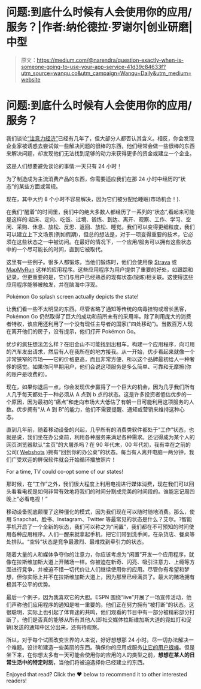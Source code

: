 # 问题:到底什么时候有人会使用你的应用/服务？|作者:纳伦德拉·罗谢尔|创业研磨|中型

> 原文：<https://medium.com/@narendra/question-exactly-when-is-someone-going-to-use-your-app-service-41d39c84633f?utm_source=wanqu.co&utm_campaign=Wanqu+Daily&utm_medium=website>

# 问题:到底什么时候有人会使用你的应用/服务？

我们谈论[“注意力经济”](https://en.wikipedia.org/wiki/Attention_economy)已经有几年了，但大部分人都否认其含义。相反，你会发现企业家被诱惑去尝试做一些解决问题的很棒的东西，他们经常会做一些很棒的东西来解决问题，却发现他们无法找到足够的动力来获得更多的资金或建立一个企业。

这是人们想要避免谈论的事情:一天只有 24 小时！

为了制造成为主流消费产品的东西，你需要适应我们在那 24 小时中经历的“状态”的某些方面或常规。



现在，其中大约 8 个小时不容易解决，因为它们被分配给睡眠(市场机会！).

在我们“醒着”的时间里，我们中的绝大多数人都经历了一系列的“状态”,看起来可能是这样的:起床、定向、吃饭、过境、锻炼、到达、离开、观察、工作、学习、空闲、采购、休息、放松、反思、返回、放松、睡觉。我们可以变得更细粒度，我们可以建立上下文场景(例如假期)，但总的想法是，对于一项变得重要的技术，它必须在这些状态之一中被访问。在最好的情况下，一个应用/服务可以拥有这些状态中的一个尽可能长的时间，直到它被取代。

这里有一些例子。很多人都锻炼，当他们锻炼时，他们会使用像 [Strava](http://strava.com) 或 [MapMyRun](http://mapmyrun.com) 这样的应用程序。这些应用程序为用户提供了重要的好处，如跟踪和记录，但更重要的是，它们与用户已经熟悉的现有状态(锻炼)相关联。这使得这些应用程序能够被触发，并在脑海中浮现。



Pokémon Go splash screen actually depicts the state!



让我们看一些不太明显的东西。尽管省略了通知等传统的病毒挂钩或增长黑客，Pokémon Go 仍然取得了巨大的成功和前所未有的采用率。除了利用庞大的消费者特权，该应用还利用了一个没有现任主导者的国家(“四处移动”)。当数百万人现在离开他们的房子，没有提示，他们打开 Pokémon Go。

优步的疯狂想法怎么样？在旧金山不可能找到出租车。构建一个应用程序，向可用的汽车发出请求，然后有人在我所在的地方接我。从一开始，优步看起来就像一个非常狭窄的市场——它的价格更高，而且非常方便，所以这个品牌最初给人一种奢侈的感觉。如果你问早期用户，他们会说这项服务是多么简单、可靠和无摩擦(你的账户是收费的)。

现在，如果你退后一点，你会发现优步赢得了一个巨大的机会，因为几乎我们所有人几乎每天都处于一种必须从 A 点到 b 点的状态。这是许多投资者低估优步的一个原因，因为最初的“痛点”和走向市场大大低估了有朝一日可能利用这项服务的人数。优步拥有“从 A 到 B”的能力，他们不需要提醒、通知或营销来维持这种心态。

直到几年前，随着移动设备的兴起，几乎所有的消费类软件都处于“工作”状态，也就是说，我们坐在办公桌前，利用各种服务来满足各种需求。还记得成为某个人的网页浏览器默认“主页”的大屠杀吗？在 90 年代末，00 年代初，我有幸在之前的公司( [Webshots](https://en.wikipedia.org/wiki/Webshots) )拥有“回到你的办公桌”的状态。每当有人离开电脑一两分钟，我们广受欢迎的屏保软件就会开始循环播放照片！



For a time, TV could co-opt some of our states!



那时候，在“工作”之外，我们很大程度上利用电视进行媒体消费，现在我们可以回头看看电视是如何非常有效地将我们的时间分割成完美的时间段的。谁能忘记周四晚上“必看电视！”

移动设备彻底颠覆了这种僵化的模式，因为我们现在可以随时随地消费。那么，使用 Snapchat、脸书、Instagram、Twitter 等最常见的状态是什么？艾尔。?智能手机开启了一个全新的状态，我们可以称之为“闲置”，我们都在不可预知的时间使用各种应用程序。人们一醒来就拿起手机，把它们带到洗手间，在杂货店、餐桌等处排队。“空转”状态是竞争最激烈、最难找到牵引力的状态。

随着大量的人和媒体争夺你的注意力，你应该考虑为“闲置”开发一个应用程序，就像在拉斯维加斯大道上开赌场一样。你被迫在新奇、闪亮、吸引注意力、上瘾等方面进行竞争，并被迫不惜一切代价让人们继续使用你的应用。尽管你有希望和梦想，但你实际上并不在拉斯维加斯大道上，因为那里已经满员了。最大的赌场拥有极其不公平的优势。

最后一个例子，因为我喜欢它的大胆。ESPN 围绕“live”开展了一场宣传活动，他们声称他们应用程序的通知是唯一重要的。他们正在努力拥有“被打断”的状态。这很聪明，实际上也引起了体育迷的共鸣，他们观看的节目中有一部分被精彩部分打断了。他们是否真的能够从所有其他人(即社交媒体拉斯维加斯大道的霓虹灯和促销)发送的通知中区分出来，还有待观察。

所以，对于每个试图改变世界的人来说，好好想想那 24 小时。尽一切办法解决一个难题。设计和建造一些美丽的东西。确保你的应用或服务[让它的用户很棒](https://vimeo.com/131407754)。但是坐下来，在你想太多有一天可能会使用你的应用的人的类型之前，**想想在某人的日常生活中的特定时刻**，当他们将被迫选择你已经建立的东西。



Enjoyed that read? Click the ❤ below to recommend it to other interested readers!



